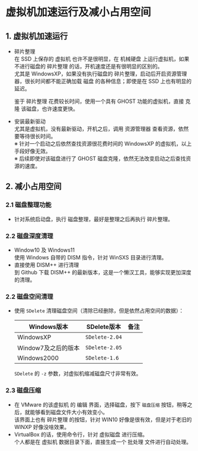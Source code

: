 # 虚拟机加速运行及减小占用空间

## 1. 虚拟机加速运行

- 碎片整理  
  在 SSD 上保存的 虚拟机 也许不是很明显，在 机械硬盘 上运行虚拟机，如果不进行磁盘的 碎片整理 的话，开机速度还是有很明显的区别的。  
  尤其是 WindowsXP，如果没有执行磁盘的 碎片整理，启动后开启资源管理器，很长时间都不能正确加载 磁盘 的各种信息；即使是在 SSD 上也有明显的延迟。

  鉴于 碎片整理 花费较长时间，使用一个具有 GHOST 功能的虚拟机，直接 克隆 该磁盘，也许速度更快。

- 安装最新驱动  
  尤其是虚拟机，没有最新驱动，开机之后，调用 资源管理器 查看资源，依然要等待很长时间。  
  ※ 针对一个启动之后依然查找资源很花费时间的 WindowsXP 的虚拟机，以上手段好像无效。  
  ※ 后续即使对该磁盘进行了 GHOST 磁盘克隆，依然无法改变启动之后查找资源的速度。

## 2. 减小占用空间

### 2.1 磁盘整理功能

- 针对系统启动盘，执行 磁盘整理，最好是整理之后再执行 碎片整理。  

### 2.2 磁盘深度清理

- Window10 及 Windows11  
  使用 Windows 自带的 DISM 指令，针对 WinSXS 目录进行清理。
- 直接使用 DISM++ 进行清理  
  到 Github 下载 DISM++ 的最新版本，这是一个懒汉工具，能够实现更加深度的清理。

### 2.2 磁盘空间清理

- 使用 `SDelete` 清理磁盘空间（清除已经删除，但是依然占用空间的数据）：

  | Windows版本         | SDelete版本    | 备注 |
  | ------------------- | -------------- | ---- |
  | WindowsXP           | `SDelete-2.04` |      |
  | Window7及之后的版本 | `SDelete-2.05` |      |
  | Windows2000         | `SDelete-1.6`  |      |
  
  `SDelete` 的 `-z` 参数，对虚拟机缩减磁盘尺寸非常有效。

### 2.3 磁盘压缩

- 在 VMware 的该虚拟机 的 编辑 界面，选择磁盘，按下 `磁盘压缩` 按钮，稍等之后，就能够看到磁盘文件大小有效变小。  
  该界面上也有 碎片整理 的按钮，针对 WIN10 好像是很有效，但是对于老旧的 WINXP 好像没啥效果。
- VirtualBox 的话，使用命令行，针对 虚拟磁盘 进行压缩。  
  个人都是在 虚拟机 数据目录下面，直接生成一个 批处理 文件进行自动处理。

